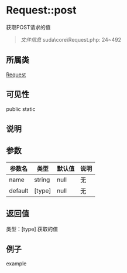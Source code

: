 # Request::post
获取POST请求的值
> *文件信息* suda\core\Request.php: 24~492
## 所属类 

[Request](../Request.md)

## 可见性

  public  static
## 说明



## 参数

| 参数名 | 类型 | 默认值 | 说明 |
|--------|-----|-------|-------|
| name |  string | null | 无 |
| default |  [type] | null | 无 |

## 返回值
类型：[type]
 获取的值

## 例子

example